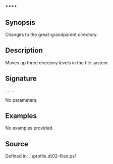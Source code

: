 # ....

## Synopsis

Changes to the great-grandparent directory.

## Description

Moves up three directory levels in the file system.

## Signature

```powershell
....
```

No parameters.

## Examples

No examples provided.

## Source

Defined in: ..\profile.d\02-files.ps1
